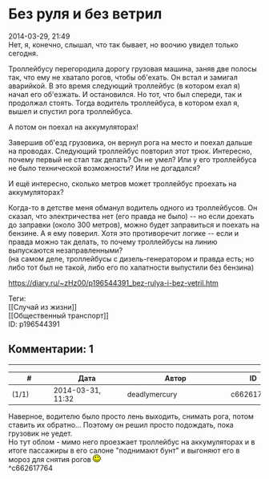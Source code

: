 Без руля и без ветрил
=====================

  
2014-03-29, 21:49  
 Нет, я, конечно, слышал, что так бывает, но воочию увидел только сегодня.   
   
 Троллейбусу перегородила дорогу грузовая машина, заняв две полосы так, что ему не хватало рогов, чтобы об'ехать. Он встал и замигал аварийкой. В это время следующий троллейбус (в котором ехал я) начал его об'езжать. И остановился. Но тот, что был спереди, так и продолжал стоять. Тогда водитель троллейбуса, в котором ехал я, вышел и спустил рога троллейбуса.   
   
 А потом он поехал на аккумуляторах!   
   
 Завершив об'езд грузовика, он вернул рога на место и поехал дальше на проводах. Следующий троллейбус повторил этот трюк. Интересно, почему первый не стал так делать? Он не умел? Или у его троллейбуса не было технической возможности? Или не догадался?   
   
 И ещё интересно, сколько метров может троллейбус проехать на аккумуляторах?   
   
 Когда-то в детстве меня обманул водитель одного из троллейбусов. Он сказал, что электричества нет (его правда не было) -- но если доехать до заправки (около 300 метров), можно будет заправиться и поехать на бензине. А я ему поверил. Хотя это противоречит логике -- если и правда можно так делать, то почему троллейбусы на линию выпускаются незаправленными?   
 (на самом деле, троллейбусы с дизель-генератором и правда есть; но либо тот был не такой, либо его по халатности выпустили без бензина)   
  
<https://diary.ru/~zHz00/p196544391_bez-rulya-i-bez-vetril.htm>  
  
Теги:  
[[Случай из жизни]]  
[[Общественный транспорт]]  
ID: p196544391  


Комментарии: 1
--------------

  


---



|         #         |              Дата              |                     Автор                     |           ID           |
| --- | --- | --- | --- |
| (1/1) | 2014-03-31, 11:32 | deadlymercury | c662617764 |

  
 Наверное, водителю было просто лень выходить, снимать рога, потом ставить их обратно... Поэтому он решил просто подождать, пока грузовик не уедет.   
 Но тут облом - мимо него проезжает троллейбус на аккумуляторах и в итоге пассажиры в его салоне "поднимают бунт" и выгоняют его в мороз для снятия рогов ![:)](pics/3.gif)   
 ^c662617764